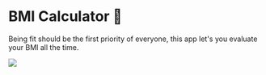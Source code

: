 
# BMI Calculator 💪
Being fit should be the first priority of everyone, this app let's you evaluate your BMI all the time.

![](bmi-calc-demo.gif)
